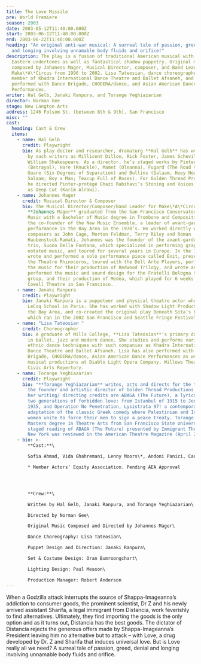 ```yaml
---
title: The Love Missile
pre: World Premiere
season: 2003
date: 2003-05-12T11:40:00.000Z
start: 2003-06-12T11:40:00.000Z
end: 2003-06-22T11:40:00.000Z
heading: "An original anti-war musical: A surreal tale of passion, greed, denial
  and longing involving unnamable body fluids and orifice!"
description: The play is a fusion of traditional American musical with Middle
  Eastern undertones as well as fantastical shadow puppetry. Original music is
  composed by Johaness Mager, Musical Director, composer, and Band Leader for
  Make\*A\*Circus from 1996 to 2002. Lisa Tateosian, dance choreographer, is a
  member of Khadra International Dance Theatre and Ballet Afsaneh, and has
  performed with Dance Brigade, CHODERA/dance, and Asian American Dance
  Performances.
writer: Hal Gelb, Janaki Ranpura, and Torange Yeghiazarian
director: Norman Gee
stage: New Langton Arts
address: 1246 Folsom St. (between 8th & 9th), San Francisco
misc: ""
cast:
  heading: Cast & Crew
  items:
    - name: Hal Gelb
      credit: Playwright
      bio: As play doctor and researcher, dramaturg **Hal Gelb** has worked on plays
        by such writers as Millicent Dillon, Rick Foster, James Schevill and
        William Shakespeare. As a director, he’s staged works by Pinter
        (Betrayal), Hare (Knuckle), Mamet (Oleanna), Fugard (The Road to Mecca),
        Guare (Six Degrees of Separation) and Bullins (Salaam, Huey Newton,
        Salaam; Boy x Man; Teacup Full of Roses). For Golden Thread Productions,
        he directed Pinter-protégé Ghazi Rabihavi’s Stoning and Voices as well
        as Deep Cut (Karim Alrawi).
    - name: Johannes Mager
      credit: Musical Director & Composer
      bio: The Musical Director/Composer/Band Leader for Make\*A\*Circus in 1996-2002,
        **Johannes Mager** graduated from the San Francisco Conservatory of
        Music with a Bachelor of Music degree in Trombone and Composition. He is
        the co-founder of the New Music Ensemble, a leader of avant-garde music
        performance in the Bay Area in the 1970’s. He worked directly with such
        composers as John Cage, Morton Feldman, Terry Riley and Roman
        Haubenstock-Ramati. Johannes was the founder of the avant-garde music
        trio, Suono Della Fontana, which specialized in performing graphically
        notated music, and toured for several years in Europe. In the 1990’s, he
        wrote and performed a solo performance piece called Exit, presented at
        the Theatre Rhinoceros, toured with the Dell Arte Players, performing
        the music for their production of Redwood Trilogy, and wrote and
        performed the music and sound design for the Fratelli Bologna theatre
        group, and their production of Medea, which played for 6 weeks at the
        Cowell Theatre in San Francisco.
    - name: Janaki Ranpura
      credit: Playwright
      bio: Janaki Ranpura is a puppeteer and physical theatre actor who studied at the
        LeCoq School in Paris. She has worked with Shadow Light Productions in
        the Bay Area, and co-created the original play Beneath Sita’s Belly,
        which ran in the 2002 San Francisco and Seattle Fringe Festivals.
    - name: "Lisa Tateosian "
      credit: Choreographer
      bio: A graduate of Mills College, **Lisa Tateosian**’s primary dance training is
        in ballet, jazz and modern dance. She studies and performs various
        ethnic dance techniques with such companies as Khadra International
        Dance Theatre and Ballet Afsaneh. Lisa has also performed with Dance
        Brigade, CHODERA/dance, Asian American Dance Performances as well as
        musical productions at Diablo Light Opera Company, Willows Theatre, and
        Civic Arts Repertory.
    - name: Torange Yeghiazarian
      credit: Playwright
      bio: "**Torange Yeghiazarian** writes, acts and directs for the theatre and is
        the founder and artistic director of Golden Thread Productions. Among
        her writing/ directing credits are ABAGA (The Future), a lyrical tale of
        two generations of forbidden love: from Istanbul of 1915 to Jerusalem of
        1935, and Operation No Penetration, Lysistrata 97! a contemporary
        adaptation of the classic Greek comedy where Palestinian and Israeli
        women unite to force their men to sign a peace treaty. Torange holds a
        Masters degree in Theatre Arts from San Francisco State University. A
        staged reading of ABAGA (The Future) presented by Immigrant Theatre in
        New York was reviewed in the American Theatre Magazine (April 2002)."
    - bio: >-
        **Cast:**\

        Sofia Ahmad, Vida Ghahremani, Lenny Moors\*, Andoni Panici, Carmen Elena Sosa\*, William Todd Tressler*, Kris Welch\

        * Member Actors’ Equity Association. Pending AEA Approval




        **Crew:**\

        Written by Hal Gelb, Janaki Ranpura, and Torange Yeghiazarian\

        Directed by Norman Gee\

        Original Music Composed and Directed by Johannes Mager\

        Dance Choreography: Lisa Tateosian\

        Puppet Design and Direction: Janaki Ranpura\

        Set & Costume Design: Oran Bumroongchart\

        Lighting Design: Paul Meason\

        Production Manager: Robert Anderson
---
```

When a Godzilla attack interrupts the source of Shappa-Imageanna’s addiction to consumer goods, the prominent scientist, Dr Z and his newly arrived assistant Sharifa, a legal immigrant from Distancia, work feverishly to find alternatives. Ultimately, they find importing the goods is the only option and as it turns out, Distancia has the best goods. The dictator of Distancia rejects the generous offers made by Shappa-Imageanna’s President leaving him no alternative but to attack – with Love, a drug developed by Dr. Z and Sharifa that induces universal love. But is Love really all we need? A surreal tale of passion, greed, denial and longing involving unnamable body fluids and orifice.
